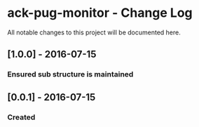 # ack-pug-monitor - Change Log
All notable changes to this project will be documented here.

## [1.0.0] - 2016-07-15
### Ensured sub structure is maintained

## [0.0.1] - 2016-07-15
### Created
